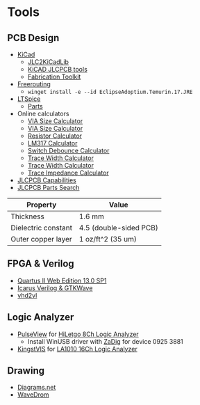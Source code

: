 # Tools

## PCB Design

* [KiCad](https://www.kicad.org/)
  * [JLC2KiCadLib](https://github.com/TousstNicolas/JLC2KiCad_lib)
  * [KiCAD JLCPCB tools](https://github.com/Bouni/kicad-jlcpcb-tools)
  * [Fabrication Toolkit](https://github.com/bennymeg/JLC-Plugin-for-KiCad)
* [Freerouting](https://github.com/freerouting/freerouting/releases)
  * `winget install -e --id EclipseAdoptium.Temurin.17.JRE`
* [LTSpice](https://www.analog.com/en/design-center/design-tools-and-calculators/ltspice-simulator.html)
  * [Parts](https://www.diyaudio.com/community/threads/a-large-free-ltspice-model-library.360086/)
* Online calculators
  * [VIA Size Calculator](https://j.mp/via-calc)
  * [VIA Size Calculator](http://circuitcalculator.com/wordpress/2006/03/12/pcb-via-calculator/)
  * [Resistor Calculator](https://circuitdigest.com/calculators/lm317-resistor-voltage-calculator)
  * [LM317 Calculator](https://circuitdigest.com/calculators/lm317-resistor-voltage-calculator)
  * [Switch Debounce Calculator](https://clisystems.com/tool_debounce.php)
  * [Trace Width Calculator](https://www.digikey.com/en/resources/conversion-calculators/conversion-calculator-pcb-trace-width)
  * [Trace Width Calculator](http://circuitcalculator.com/wordpress/?p=25/)
  * [Trace Impedance Calculator](https://www.eeweb.com/tools/edge-coupled-microstrip-impedance/)
* [JLCPCB Capabilities](https://jlcpcb.com/capabilities/Capabilities)
* [JLCPCB Parts Search](https://yaqwsx.github.io/jlcparts/#/)

Property            | Value
--------------------|--------------------------
Thickness           | 1.6 mm
Dielectric constant | 4.5 (double-sided PCB)
Outer copper layer  | 1 oz/ft^2 (35 um)

## FPGA & Verilog

* [Quartus II Web Edition 13.0 SP1](https://fpgasoftware.intel.com/13.0sp1/?edition=web)
* [Icarus Verilog & GTKWave](http://bleyer.org/icarus/)
* [vhd2vl](https://github.com/ldoolitt/vhd2vl)

## Logic Analyzer

* [PulseView](https://www.sigrok.org/wiki/Downloads) for [HiLetgo 8Ch Logic Analyzer](https://www.amazon.com/dp/B077LSG5P2)
  * Install WinUSB driver with [ZaDig](https://zadig.akeo.ie/) for device 0925 3881
* [KingstVIS](http://www.qdkingst.com/en/download) for [LA1010 16Ch Logic Analyzer](https://www.amazon.com/dp/B07D21GG6J)

## Drawing

* [Diagrams.net](https://app.diagrams.net/)
* [WaveDrom](https://wavedrom.com/editor.html)
